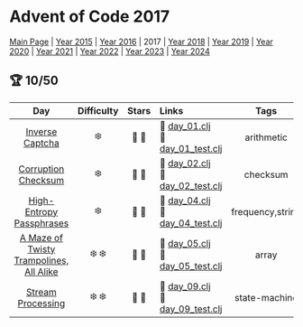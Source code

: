 # Advent of Code 2017

[Main Page](https://adventofcode.com/2017) | [Year 2015](/src/aoclj/year_2015/) | [Year 2016](/src/aoclj/year_2016/) | 2017 | [Year 2018](/src/aoclj/year_2018/) | [Year 2019](/src/aoclj/year_2019/) | [Year 2020](/src/aoclj/year_2020/) | [Year 2021](/src/aoclj/year_2021/) | [Year 2022](/src/aoclj/year_2022/) | [Year 2023](/src/aoclj/year_2023/) | [Year 2024](/src/aoclj/year_2024/)

## :trophy: 10/50

| Day | Difficulty | Stars | Links | Tags |
|:---: | :---: | :---: | :--- | :----: |
[Inverse Captcha](http://www.adventofcode.com/2017/day/1)|:snowflake:|:star2: :star2:|:small_orange_diamond: [day_01.clj](/src/aoclj/year_2017/day_01.clj) <br /> :small_orange_diamond: [day_01_test.clj](/test/aoclj/year_2017/day_01_test.clj)|arithmetic
[Corruption Checksum](http://www.adventofcode.com/2017/day/2)|:snowflake:|:star2: :star2:|:small_orange_diamond: [day_02.clj](/src/aoclj/year_2017/day_02.clj) <br /> :small_orange_diamond: [day_02_test.clj](/test/aoclj/year_2017/day_02_test.clj)|checksum
[High-Entropy Passphrases](http://www.adventofcode.com/2017/day/4)|:snowflake:|:star2: :star2:|:small_orange_diamond: [day_04.clj](/src/aoclj/year_2017/day_04.clj) <br /> :small_orange_diamond: [day_04_test.clj](/test/aoclj/year_2017/day_04_test.clj)|frequency,string
[A Maze of Twisty Trampolines, All Alike](http://www.adventofcode.com/2017/day/5)|:snowflake: :snowflake:|:star2: :star2:|:small_orange_diamond: [day_05.clj](/src/aoclj/year_2017/day_05.clj) <br /> :small_orange_diamond: [day_05_test.clj](/test/aoclj/year_2017/day_05_test.clj)|array
[Stream Processing](http://www.adventofcode.com/2017/day/9)|:snowflake: :snowflake:|:star2: :star2:|:small_orange_diamond: [day_09.clj](/src/aoclj/year_2017/day_09.clj) <br /> :small_orange_diamond: [day_09_test.clj](/test/aoclj/year_2017/day_09_test.clj)|state-machine
